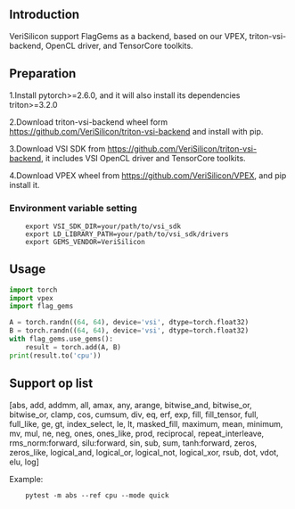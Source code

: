 ## Introduction
VeriSilicon support FlagGems as a backend, based on our VPEX, triton-vsi-backend, OpenCL driver, and TensorCore toolkits.

## Preparation
1.Install pytorch>=2.6.0, and it will also install its dependencies triton>=3.2.0

2.Download triton-vsi-backend wheel form https://github.com/VeriSilicon/triton-vsi-backend and install with pip.

3.Download VSI SDK from https://github.com/VeriSilicon/triton-vsi-backend, it includes VSI OpenCL driver and TensorCore toolkits.

4.Download VPEX wheel from https://github.com/VeriSilicon/VPEX, and pip install it.

### Environment variable setting
```shell
    export VSI_SDK_DIR=your/path/to/vsi_sdk
    export LD_LIBRARY_PATH=your/path/to/vsi_sdk/drivers
    export GEMS_VENDOR=VeriSilicon
```

## Usage

```python
import torch
import vpex
import flag_gems

A = torch.randn((64, 64), device='vsi', dtype=torch.float32)
B = torch.randn((64, 64), device='vsi', dtype=torch.float32)
with flag_gems.use_gems():
    result = torch.add(A, B)
print(result.to('cpu'))
```
## Support op list
[abs, add, addmm, all, amax, any, arange, bitwise_and, bitwise_or, bitwise_or, clamp, cos, cumsum, div, eq, erf, exp, fill, fill_tensor, full, full_like, ge, gt, index_select, le, lt, masked_fill, maximum, mean, minimum, mv, mul, ne, neg, ones, ones_like, prod, reciprocal, repeat_interleave, rms_norm:forward, silu:forward, sin, sub, sum, tanh:forward, zeros, zeros_like, logical_and, logical_or, logical_not, logical_xor, rsub, dot, vdot, elu, log]

Example:
```shell
    pytest -m abs --ref cpu --mode quick
```